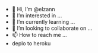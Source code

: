 - 👋 Hi, I’m @elzann
- 👀 I’m interested in ...
- 🌱 I’m currently learning ...
- 💞️ I’m looking to collaborate on ...
- 📫 How to reach me ...
- deplo to heroku

<!---
elzann/elzann is a ✨ special ✨ repository because its `README.md` (this file) appears on your GitHub profile.
You can click the Preview link to take a look at your changes.
--->
